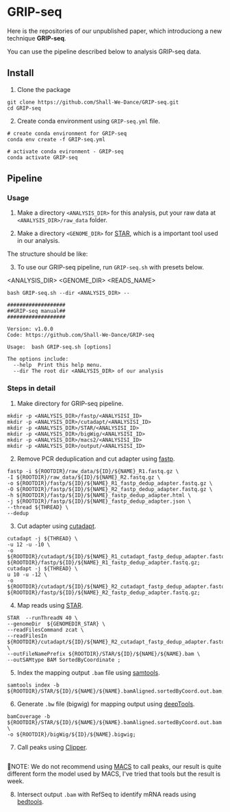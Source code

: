 # GRIP-seq

Here is the repositories of our unpublished paper, which introduciong a new technique **GRIP-seq**.

You can use the pipeline described below to analysis GRIP-seq data.

## Install

1. Clone the package
```
git clone https://github.com/Shall-We-Dance/GRIP-seq.git
cd GRIP-seq
```

2. Create conda environment using `GRIP-seq.yml` file.
```
# create conda environment for GRIP-seq
conda env create -f GRIP-seq.yml

# activate conda evironment - GRIP-seq
conda activate GRIP-seq
```
## Pipeline

### Usage

1.  Make a directory `<ANALYSIS_DIR>` for this analysis, put your raw data at `<ANALYSIS_DIR>/raw_data` folder. 

2.  Make a directory `<GENOME_DIR>` for [STAR](https://github.com/alexdobin/STAR), which is a important tool used in our analysis. 

  The structure should be like:

3.  To use our GRIP-seq pipeline, run `GRIP-seq.sh` with presets below.

<ANALYSIS_DIR>
<GENOME_DIR>
<READS_NAME>
<LENGTH>

```
bash GRIP-seq.sh --dir <ANALYSIS_DIR> --
```

```
###################
##GRIP-seq manual##
###################

Version: v1.0.0
Code: https://github.com/Shall-We-Dance/GRIP-seq

Usage:  bash GRIP-seq.sh [options]

The options include:
  --help  Print this help menu.
  --dir The root dir <ANALYSIS_DIR> of our analysis
```

### Steps in detail

1.  Make directory for GRIP-seq pipeline.
  
```
mkdir -p <ANALYSIS_DIR>/fastp/<ANALYSISI_ID>
mkdir -p <ANALYSIS_DIR>/cutadapt/<ANALYSISI_ID>
mkdir -p <ANALYSIS_DIR>/STAR/<ANALYSISI_ID>
mkdir -p <ANALYSIS_DIR>/bigWig/<ANALYSISI_ID>
mkdir -p <ANALYSIS_DIR>/macs2/<ANALYSISI_ID>
mkdir -p <ANALYSIS_DIR>/output/<ANALYSISI_ID>
```
  
2.  Remove PCR deduplication and cut adapter using [fastp](https://github.com/OpenGene/fastp).

```
fastp -i ${ROOTDIR}/raw_data/${ID}/${NAME}_R1.fastq.gz \
-I ${ROOTDIR}/raw_data/${ID}/${NAME}_R2.fastq.gz \
-o ${ROOTDIR}/fastp/${ID}/${NAME}_R1_fastp_dedup_adapter.fastq.gz \
-O ${ROOTDIR}/fastp/${ID}/${NAME}_R2_fastp_dedup_adapter.fastq.gz \
-h ${ROOTDIR}/fastp/${ID}/${NAME}_fastp_dedup_adapter.html \
-j ${ROOTDIR}/fastp/${ID}/${NAME}_fastp_dedup_adapter.json \
--thread ${THREAD} \
--dedup
```

3.  Cut adapter using [cutadapt](https://github.com/marcelm/cutadapt).

```
cutadapt -j ${THREAD} \
-u 12 -u -10 \
-o ${ROOTDIR}/cutadapt/${ID}/${NAME}_R1_cutadapt_fastp_dedup_adapter.fastq.gz ${ROOTDIR}/fastp/${ID}/${NAME}_R1_fastp_dedup_adapter.fastq.gz;
cutadapt -j ${THREAD} \
u 10 -u -12 \
-o ${ROOTDIR}/cutadapt/${ID}/${NAME}_R2_cutadapt_fastp_dedup_adapter.fastq.gz ${ROOTDIR}/fastp/${ID}/${NAME}_R2_fastp_dedup_adapter.fastq.gz;
```

4.  Map reads using [STAR](https://github.com/alexdobin/STAR).

```
STAR  --runThreadN 40 \
--genomeDir  ${GENOMEDIR_STAR} \
--readFilesCommand zcat \
--readFilesIn  ${ROOTDIR}/cutadapt/${ID}/${NAME}_R2_cutadapt_fastp_dedup_adapter.fastq.gz \
--outFileNamePrefix ${ROOTDIR}/STAR/${ID}/${NAME}/${NAME}.bam \
--outSAMtype BAM SortedByCoordinate ;
```

5.  Index the mapping output `.bam` file using [samtools](https://www.htslib.org).

```
samtools index -b ${ROOTDIR}/STAR/${ID}/${NAME}/${NAME}.bamAligned.sortedByCoord.out.bam;
```

6.  Generate `.bw` file (bigwig) for mapping output using [deepTools](https://github.com/deeptools/deepTools).

```
bamCoverage -b ${ROOTDIR}/STAR/${ID}/${NAME}/${NAME}.bamAligned.sortedByCoord.out.bam \
-o ${ROOTDIR}/bigWig/${ID}/${NAME}.bigwig;
```

7.  Call peaks using [Clipper](https://github.com/YeoLab/clipper).

```

```
  
  📒NOTE: We do not recommend using [MACS](https://github.com/macs3-project/MACS) to call peaks, our result is quite different form the model used by MACS, I've tried that tools but the result is week.

8.  Intersect output `.bam` with RefSeq to identify mRNA reads using [bedtools](https://github.com/arq5x/bedtools2).

```

```

